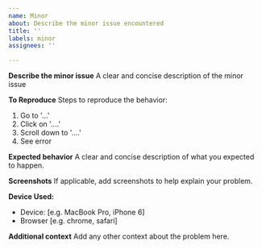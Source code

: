 ```yaml
---
name: Minor
about: Describe the minor issue encountered
title: ''
labels: minor
assignees: ''

---
```


**Describe the minor issue**
A clear and concise description of the minor issue

**To Reproduce**
Steps to reproduce the behavior:
1. Go to '...'
2. Click on '....'
3. Scroll down to '....'
4. See error

**Expected behavior**
A clear and concise description of what you expected to happen.

**Screenshots**
If applicable, add screenshots to help explain your problem.

**Device Used:**
 - Device: [e.g. MacBook Pro, iPhone 6]
 - Browser [e.g. chrome, safari]

**Additional context**
Add any other context about the problem here.
